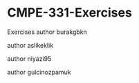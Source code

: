 # CMPE-331-Exercises
Exercises
author burakgbkn

author aslikeklik

author niyazi95

author gulcinozpamuk

